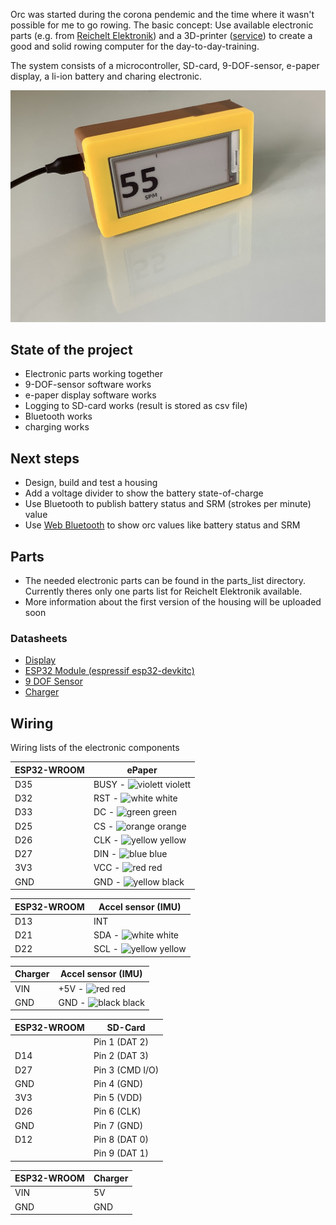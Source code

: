 Orc was started during the corona pendemic and the time where it wasn't possible for me to go rowing. The basic concept: Use available electronic parts (e.g. from [Reichelt Elektronik](https://www.reichelt.de/)) and a 3D-printer ([service](https://www.treatstock.com)) to create a good and solid rowing computer for the day-to-day-training.

The system consists of a microcontroller, SD-card, 9-DOF-sensor, e-paper display, a li-ion battery and charing electronic.

![prototype](https://github.com/sebastianPsm/orc/raw/master/img/prototype.jpg)

## State of the project

- Electronic parts working together
- 9-DOF-sensor software works
- e-paper display software works
- Logging to SD-card works (result is stored as csv file)
- Bluetooth works
- charging works

## Next steps

- Design, build and test a housing
- Add a voltage divider to show the battery state-of-charge
- Use Bluetooth to publish battery status and SRM (strokes per minute) value
- Use [Web Bluetooth](https://developer.mozilla.org/en-US/docs/Web/API/Web_Bluetooth_API) to show orc values like battery status and SRM

## Parts

- The needed electronic parts can be found in the parts_list directory. Currently theres only one parts list for Reichelt Elektronik available.
- More information about the first version of the housing will be uploaded soon

### Datasheets

- [Display](https://www.waveshare.com/w/upload/b/bb/2.9inch-e-paper-b-specification.pdf)
- [ESP32 Module (espressif esp32-devkitc)](https://www.espressif.com/en/products/devkits/esp32-devkitc/resources)
- [9 DOF Sensor](https://www.seeedstudio.com/Grove-IMU-9DOF-v2-0.html)
- [Charger](https://github.com/adafruit/Adafruit-PowerBoost-500-Charger-PCB)

## Wiring

Wiring lists of the electronic components

| ESP32-WROOM | ePaper |
| ----------- | ------ |
| D35         | BUSY - ![violett](https://via.placeholder.com/15/8800ff/000000?text=+) violett |
| D32         | RST - ![white](https://via.placeholder.com/15/ffffff/000000?text=+) white |
| D33         | DC - ![green](https://via.placeholder.com/15/00ff00/000000?text=+) green |
| D25         | CS - ![orange](https://via.placeholder.com/15/ffa500/000000?text=+) orange |
| D26         | CLK - ![yellow](https://via.placeholder.com/15/ffff00/000000?text=+) yellow |
| D27         | DIN - ![blue](https://via.placeholder.com/15/0000ff/000000?text=+) blue |
| 3V3         | VCC  - ![red](https://via.placeholder.com/15/ff0000/000000?text=+) red |
| GND         | GND - ![yellow](https://via.placeholder.com/15/000000/000000?text=+) black |

| ESP32-WROOM | Accel sensor (IMU) |
| ----------- | ------ |
| D13         | INT    |
| D21         | SDA - ![white](https://via.placeholder.com/15/ffffff/000000?text=+) white |
| D22         | SCL - ![yellow](https://via.placeholder.com/15/ffff00/000000?text=+) yellow |

| Charger     | Accel sensor (IMU) |
| ----------- | -------- |
| VIN         | +5V - ![red](https://via.placeholder.com/15/ff0000/000000?text=+) red |
| GND         | GND - ![black](https://via.placeholder.com/15/000000/000000?text=+) black |

| ESP32-WROOM | SD-Card          |
| ----------- | ---------------- |
|             | Pin 1 (DAT 2)    |
| D14         | Pin 2 (DAT 3)    |
| D27         | Pin 3 (CMD I/O)  |
| GND         | Pin 4 (GND)      |
| 3V3         | Pin 5 (VDD)      |
| D26         | Pin 6 (CLK)      |
| GND         | Pin 7 (GND)      |
| D12         | Pin 8 (DAT 0)    |
|             | Pin 9 (DAT 1)    |

| ESP32-WROOM | Charger  |
| ----------- | -------- |
| VIN         | 5V       |
| GND         | GND      |
